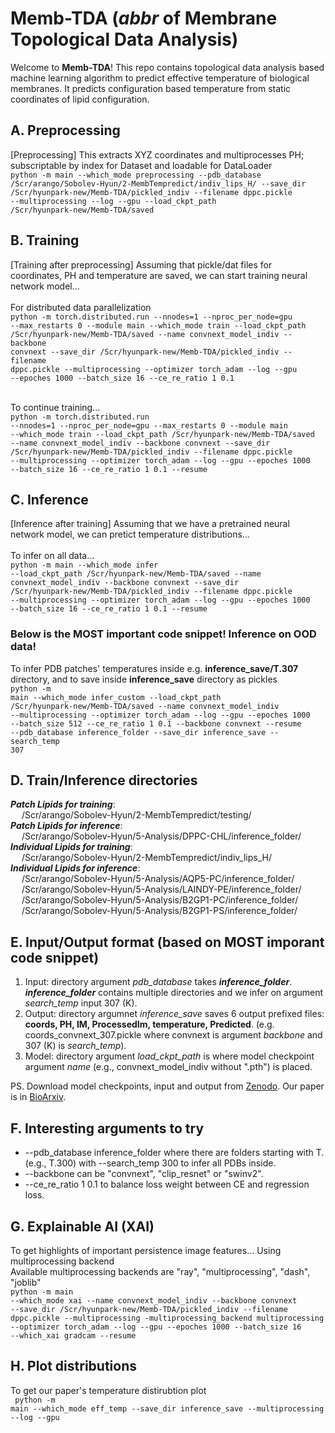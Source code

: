 # Memb-TDA (*abbr* of Membrane Topological Data Analysis)
Welcome to **Memb-TDA**! This repo contains topological data analysis based machine learning algorithm to predict effective temperature of biological membranes. It predicts configuration based temperature from static coordinates of lipid configuration.

## A. Preprocessing
[Preprocessing] This extracts XYZ coordinates and multiprocesses PH; subscriptable by index for Dataset and loadable for DataLoader </br>
<code>python -m main --which_mode preprocessing --pdb_database /Scr/arango/Sobolev-Hyun/2-MembTempredict/indiv_lips_H/ --save_dir /Scr/hyunpark-new/Memb-TDA/pickled_indiv --filename dppc.pickle --multiprocessing --log --gpu --load_ckpt_path /Scr/hyunpark-new/Memb-TDA/saved
</code>

## B. Training
[Training after preprocessing] Assuming that pickle/dat files for coordinates, PH and temperature are saved, we can start training neural network model...
<br><br> For distributed data parallelization <br>
<code>python -m torch.distributed.run --nnodes=1 --nproc_per_node=gpu --max_restarts 0 --module main --which_mode train --load_ckpt_path /Scr/hyunpark-new/Memb-TDA/saved --name convnext_model_indiv --backbone convnext --save_dir /Scr/hyunpark-new/Memb-TDA/pickled_indiv --filename dppc.pickle --multiprocessing --optimizer torch_adam --log --gpu --epoches 1000 --batch_size 16 --ce_re_ratio 1 0.1
</code>
  
<br>To continue training...<br>
<code>python -m torch.distributed.run --nnodes=1 --nproc_per_node=gpu --max_restarts 0 --module main --which_mode train --load_ckpt_path /Scr/hyunpark-new/Memb-TDA/saved --name convnext_model_indiv --backbone convnext --save_dir /Scr/hyunpark-new/Memb-TDA/pickled_indiv --filename dppc.pickle --multiprocessing --optimizer torch_adam --log --gpu --epoches 1000 --batch_size 16 --ce_re_ratio 1 0.1 --resume
</code>

## C. Inference
[Inference after training] Assuming that we have a pretrained neural network model, we can pretict temperature distributions...
<br><br>To infer on all data...<br>
<code>python -m main --which_mode infer --load_ckpt_path /Scr/hyunpark-new/Memb-TDA/saved --name convnext_model_indiv --backbone convnext --save_dir /Scr/hyunpark-new/Memb-TDA/pickled_indiv --filename dppc.pickle --multiprocessing --optimizer torch_adam --log --gpu --epoches 1000 --batch_size 16 --ce_re_ratio 1 0.1 --resume
</code>

### **Below is the MOST important code snippet! Inference on OOD data!**
To infer PDB patches' temperatures inside e.g. **inference_save/T.307** directory, and to save inside **inference_save** directory as pickles<br> 
<code>python -m main --which_mode infer_custom --load_ckpt_path /Scr/hyunpark-new/Memb-TDA/saved --name convnext_model_indiv --multiprocessing --optimizer torch_adam --log --gpu --epoches 1000 --batch_size 512 --ce_re_ratio 1 0.1 --backbone convnext --resume --pdb_database inference_folder --save_dir inference_save --search_temp 307
</code>

## D. Train/Inference directories
  ***Patch Lipids for training***:
<br>    &ensp;&ensp; /Scr/arango/Sobolev-Hyun/2-MembTempredict/testing/
<br> ***Patch Lipids for inference***:
<br>    &ensp;&ensp; /Scr/arango/Sobolev-Hyun/5-Analysis/DPPC-CHL/inference_folder/
<br> ***Individual Lipids for training***:
<br>    &ensp;&ensp; /Scr/arango/Sobolev-Hyun/2-MembTempredict/indiv_lips_H/
<br> ***Individual Lipids for inference***: 
<br>    &ensp;&ensp; /Scr/arango/Sobolev-Hyun/5-Analysis/AQP5-PC/inference_folder/
<br>    &ensp;&ensp; /Scr/arango/Sobolev-Hyun/5-Analysis/LAINDY-PE/inference_folder/
<br>    &ensp;&ensp; /Scr/arango/Sobolev-Hyun/5-Analysis/B2GP1-PC/inference_folder/
<br>    &ensp;&ensp; /Scr/arango/Sobolev-Hyun/5-Analysis/B2GP1-PS/inference_folder/

## E. Input/Output format (based on MOST imporant code snippet)
1. Input: directory argument *pdb_database* takes ***inference_folder***. ***inference_folder*** contains multiple directories and we infer on argument *search_temp* input 307 (K).
2. Output: directory argumnet *inference_save* saves 6 output prefixed files: **coords, PH, IM, ProcessedIm, temperature, Predicted**. (e.g. coords_convnext_307.pickle where convnext is argument *backbone* and 307 (K) is *search_temp*).
3. Model: directory argument *load_ckpt_path* is where model checkpoint argument *name* (e.g., convnext_model_indiv without ".pth") is placed.

PS. Download model checkpoints, input and output from [Zenodo](https://doi.org/10.5281/zenodo.10258742). Our paper is in [BioArxiv](https://www.biorxiv.org/content/10.1101/2023.11.28.569053v1.abstract).

## F. Interesting arguments to try
* --pdb_database inference_folder where there are folders starting with T. (e.g., T.300) with --search_temp 300 to infer all PDBs inside.
* --backbone can be "convnext", "clip_resnet" or "swinv2".
* --ce_re_ratio 1 0.1 to balance loss weight between CE and regression loss.

## G. Explainable AI (XAI)
To get highlights of important persistence image features... Using multiprocessing backend<br>
Available multiprocessing backends are "ray", "multiprocessing", "dash", "joblib"<br>
<code>python -m main --which_mode xai --name convnext_model_indiv --backbone convnext --save_dir /Scr/hyunpark-new/Memb-TDA/pickled_indiv --filename dppc.pickle --multiprocessing -multiprocessing_backend multiprocessing --optimizer torch_adam --log --gpu --epoches 1000 --batch_size 16 --which_xai gradcam --resume
</code>

## H. Plot distributions
To get our paper's temperature distirubtion plot<br>
<code> python -m main --which_mode eff_temp --save_dir inference_save --multiprocessing --log --gpu </code>
